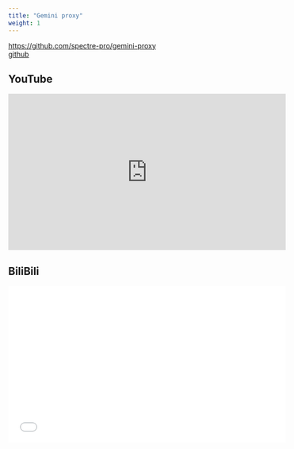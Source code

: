 ```yaml
---  
title: "Gemini proxy"  
weight: 1
---  
```

<https://github.com/spectre-pro/gemini-proxy>  
[github](https://github.com/spectre-pro/gemini-proxy)

## YouTube
<iframe width="560" height="315" src="https://www.youtube.com/embed/lDK_xjpJrsw?si=nWF-rxN8o6a8PyGf" title="YouTube video player" frameborder="0" allow="accelerometer; autoplay; clipboard-write; encrypted-media; gyroscope; picture-in-picture; web-share" referrerpolicy="strict-origin-when-cross-origin" allowfullscreen></iframe>  


## BiliBili
<iframe width="560" height="315" src="//player.bilibili.com/player.html?isOutside=true&aid=114960990473081&bvid=BV1o9hNzzEVq&cid=31805869829&p=1" scrolling="no" border="0" frameborder="no" framespacing="0" allowfullscreen="true"></iframe>  

